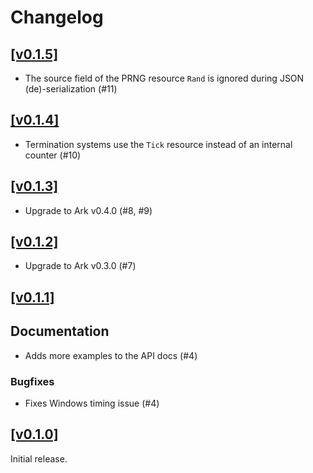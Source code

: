 # Changelog

## [[v0.1.5]](https://github.com/mlange-42/ark-tools/compare/v0.1.4...v0.1.5)

- The source field of the PRNG resource `Rand` is ignored during JSON (de)-serialization (#11)

## [[v0.1.4]](https://github.com/mlange-42/ark-tools/compare/v0.1.3...v0.1.4)

- Termination systems use the `Tick` resource instead of an internal counter (#10)

## [[v0.1.3]](https://github.com/mlange-42/ark-tools/compare/v0.1.2...v0.1.3)

- Upgrade to Ark v0.4.0 (#8, #9)

## [[v0.1.2]](https://github.com/mlange-42/ark-tools/compare/v0.1.1...v0.1.2)

- Upgrade to Ark v0.3.0 (#7)

## [[v0.1.1]](https://github.com/mlange-42/ark-tools/compare/v0.1.0...v0.1.1)

## Documentation

- Adds more examples to the API docs (#4)

### Bugfixes

- Fixes Windows timing issue (#4)

## [[v0.1.0]](https://github.com/mlange-42/ark-tools/tree/v0.1.0)

Initial release.
